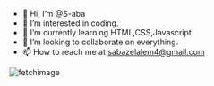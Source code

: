 - 👋 Hi, I’m @S-aba
- 👀 I’m interested in coding.
- 🌱 I’m currently learning HTML,CSS,Javascript
- 💞️ I’m looking to collaborate on everything.
- 📫 How to reach me at sabazelalem4@gmail.com

<!---
S-aba/S-aba is a ✨ special ✨ repository because its `README.md` (this file) appears on your GitHub profile.
You can click the Preview link to take a look at your changes.
--->

![fetchimage](https://user-images.githubusercontent.com/109871306/180618228-c8a87c7d-48fc-49cb-923d-db18065e2084.png)
